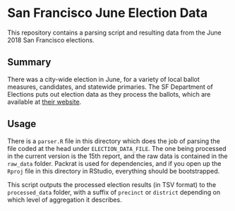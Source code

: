 # San Francisco June Election Data

This repository contains a parsing script and resulting data from the June 2018 San Francisco elections.

## Summary

There was a city-wide election in June, for a variety of local ballot measures, candidates, and statewide primaries. The SF Department of Elections puts out election data as they process the ballots, which are available at [their website](https://sfelections.sfgov.org/june-5-2018-election-results-detailed-reports).

## Usage

There is a `parser.R` file in this directory which does the job of parsing the file coded at the head under `ELECTION_DATA_FILE`. The one being processed in the current version is the 15th report, and the raw data is contained in the `raw_data` folder. Packrat is used for dependencies, and if you open up the `Rproj` file in this directory in RStudio, everything should be bootstrapped.

This script outputs the processed election results (in TSV format) to the `processed_data` folder, with a suffix of `precinct` or `district` depending on which level of aggregation it describes.